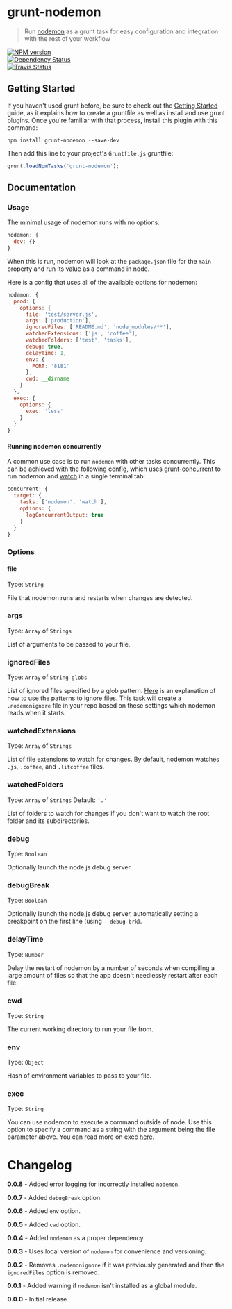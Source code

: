 # grunt-nodemon
> Run [nodemon](https://github.com/remy/nodemon) as a grunt task for easy configuration and integration with the rest of your workflow

[![NPM version](https://badge.fury.io/js/grunt-nodemon.png)](http://badge.fury.io/js/grunt-nodemon)  
[![Dependency Status](https://gemnasium.com/ChrisWren/grunt-nodemon.png)](https://gemnasium.com/ChrisWren/grunt-nodemon)   
[![Travis Status](https://travis-ci.org/ChrisWren/grunt-nodemon.png)](https://travis-ci.org/ChrisWren/grunt-nodemon)
## Getting Started
If you haven't used grunt before, be sure to check out the [Getting Started](http://gruntjs.com/getting-started) guide, as it explains how to create a gruntfile as well as install and use grunt plugins. Once you're familiar with that process, install this plugin with this command:
```shell
npm install grunt-nodemon --save-dev
```

Then add this line to your project's `Gruntfile.js` gruntfile:

```javascript
grunt.loadNpmTasks('grunt-nodemon');
```

## Documentation

### Usage
The minimal usage of nodemon runs with no options:
```js
nodemon: {
  dev: {}
}
```
When this is run, nodemon will look at the `package.json` file for the `main` property and run its value as a command in node.

Here is a config that uses all of the available options for nodemon:

```js
nodemon: {
  prod: {
    options: {
      file: 'test/server.js',
      args: ['production'],
      ignoredFiles: ['README.md', 'node_modules/**'],
      watchedExtensions: ['js', 'coffee'],
      watchedFolders: ['test', 'tasks'],
      debug: true,
      delayTime: 1,
      env: {
        PORT: '8181'
      },
      cwd: __dirname
    }
  },
  exec: {
    options: {
      exec: 'less'
    }
  }
}
```
#### Running nodemon concurrently
A common use case is to run `nodemon` with other tasks concurrently. This can be achieved with the following config, which uses [grunt-concurrent](https://github.com/sindresorhus/grunt-concurrent) to run nodemon and [watch](https://github.com/gruntjs/grunt-contrib-watch) in a single terminal tab: 
```js
concurrent: {
  target: {
    tasks: ['nodemon', 'watch'],
    options: {
      logConcurrentOutput: true
    }
  }
}
```
### Options

#### file
Type: `String`

File that nodemon runs and restarts when changes are detected.

### args
Type: `Array` of `Strings`

List of arguments to be passed to your file.

### ignoredFiles
Type: `Array` of `String globs`

List of ignored files specified by a glob pattern. [Here](https://github.com/remy/nodemon#ignoring-files) is an explanation of how to use the patterns to ignore files. This task will create a `.nodemonignore` file in your repo based on these settings which nodemon reads when it starts.

### watchedExtensions
Type: `Array` of `Strings`

List of file extensions to watch for changes. By default, nodemon watches `.js`, `.coffee`, and `.litcoffee` files.

### watchedFolders
Type: `Array` of `Strings` Default: `'.'`

List of folders to watch for changes if you don't want to watch the root folder and its subdirectories.

### debug
Type: `Boolean`

Optionally launch the node.js debug server.

### debugBreak
Type: `Boolean`

Optionally launch the node.js debug server, automatically setting a breakpoint on the first line (using `--debug-brk`).

### delayTime
Type: `Number`

Delay the restart of nodemon by a number of seconds when compiling a large amount of files so that the app doesn't needlessly restart after each file.

### cwd
Type: `String`

The current working directory to run your file from.

### env
Type: `Object`

Hash of environment variables to pass to your file.

### exec
Type: `String`

You can use nodemon to execute a command outside of node. Use this option to specify a command as a string with the argument being the file parameter above. You can read more on exec [here](https://github.com/remy/nodemon#running-non-node-scripts).

# Changelog

**0.0.8** - Added error logging for incorrectly installed `nodemon`.

**0.0.7** - Added `debugBreak` option.

**0.0.6** - Added `env` option.

**0.0.5** - Added `cwd` option.

**0.0.4** - Added `nodemon` as a proper dependency.

**0.0.3** - Uses local version of `nodemon` for convenience and versioning.

**0.0.2** - Removes `.nodemonignore` if it was previously generated and then the `ignoredFiles` option is removed.

**0.0.1** - Added warning if `nodemon` isn't installed as a global module.

**0.0.0** - Initial release
